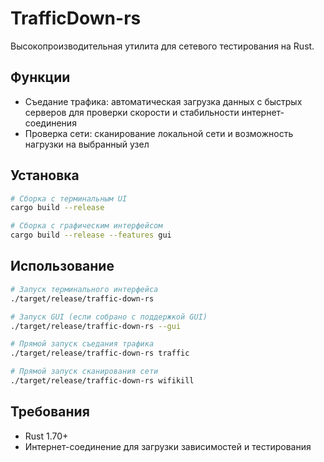 # TrafficDown-rs

Высокопроизводительная утилита для сетевого тестирования на Rust.

## Функции

- Съедание трафика: автоматическая загрузка данных с быстрых серверов для проверки скорости и стабильности интернет-соединения
- Проверка сети: сканирование локальной сети и возможность нагрузки на выбранный узел

## Установка

```bash
# Сборка с терминальным UI
cargo build --release

# Сборка с графическим интерфейсом
cargo build --release --features gui
```

## Использование

```bash
# Запуск терминального интерфейса
./target/release/traffic-down-rs

# Запуск GUI (если собрано с поддержкой GUI)
./target/release/traffic-down-rs --gui

# Прямой запуск съедания трафика
./target/release/traffic-down-rs traffic

# Прямой запуск сканирования сети
./target/release/traffic-down-rs wifikill
```

## Требования

- Rust 1.70+
- Интернет-соединение для загрузки зависимостей и тестирования 
